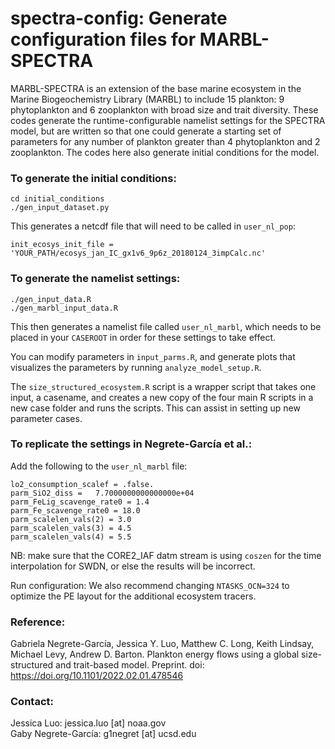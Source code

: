 # spectra-config: Generate configuration files for MARBL-SPECTRA

MARBL-SPECTRA is an extension of the base marine ecosystem in the Marine Biogeochemistry Library (MARBL) to include 15 plankton: 9 phytoplankton and 6 zooplankton with broad size and trait diversity. These codes generate the runtime-configurable namelist settings for the SPECTRA model, but are written so that one could generate a starting set of parameters for any number of plankton greater than 4 phytoplankton and 2 zooplankton. The codes here also generate initial conditions for the model.

### To generate the initial conditions:
```
cd initial_conditions
./gen_input_dataset.py
```
This generates a netcdf file that will need to be called in `user_nl_pop`:
```
init_ecosys_init_file = 'YOUR_PATH/ecosys_jan_IC_gx1v6_9p6z_20180124_3impCalc.nc'
```

### To generate the namelist settings:
```
./gen_input_data.R
./gen_marbl_input_data.R
```
This then generates a namelist file called `user_nl_marbl`, which needs to be placed in your `CASEROOT` in order for these settings to take effect.

You can modify parameters in `input_parms.R`, and generate plots that visualizes the parameters by running `analyze_model_setup.R`.

The `size_structured_ecosystem.R` script is a wrapper script that takes one input, a casename, and creates a new copy of the four main R scripts in a new case folder and runs the scripts. This can assist in setting up new parameter cases.

### To replicate the settings in Negrete-García et al.:
Add the following to the `user_nl_marbl` file:
```
lo2_consumption_scalef = .false.
parm_SiO2_diss =   7.7000000000000000e+04
parm_FeLig_scavenge_rate0 = 1.4
parm_Fe_scavenge_rate0 = 18.0
parm_scalelen_vals(2) = 3.0
parm_scalelen_vals(3) = 4.5
parm_scalelen_vals(4) = 5.5
```
NB: make sure that the CORE2_IAF datm stream is using `coszen` for the time interpolation for SWDN, or else the results will be incorrect.

Run configuration:
We also recommend changing `NTASKS_OCN=324` to optimize the PE layout for the additional ecosystem tracers.


### Reference:
Gabriela Negrete-García, Jessica Y. Luo,  Matthew C. Long,  Keith Lindsay,  Michael Levy, Andrew D. Barton. Plankton energy flows using a global size-structured and trait-based model. Preprint. doi: https://doi.org/10.1101/2022.02.01.478546

### Contact:
Jessica Luo: jessica.luo [at] noaa.gov<br>
Gaby Negrete-García: g1negret [at] ucsd.edu

